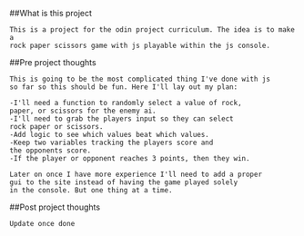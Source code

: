 ##What is this project

    This is a project for the odin project curriculum. The idea is to make a
    rock paper scissors game with js playable within the js console.

##Pre project thoughts

    This is going to be the most complicated thing I've done with js
    so far so this should be fun. Here I'll lay out my plan:

    -I'll need a function to randomly select a value of rock,
    paper, or scissors for the enemy ai.
    -I'll need to grab the players input so they can select
    rock paper or scissors.
    -Add logic to see which values beat which values.
    -Keep two variables tracking the players score and
    the opponents score.
    -If the player or opponent reaches 3 points, then they win.

    Later on once I have more experience I'll need to add a proper
    gui to the site instead of having the game played solely
    in the console. But one thing at a time.

##Post project thoughts

    Update once done